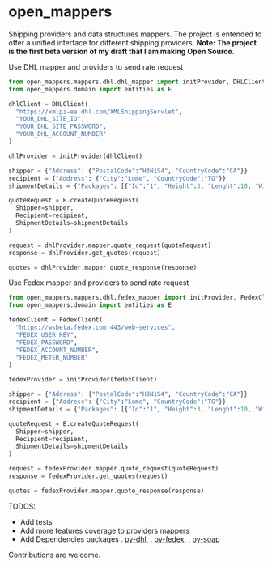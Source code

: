 # open_mappers

Shipping providers and data structures mappers.
The project is entended to offer a unified interface for different shipping providers.
**Note: The project is the first beta version of my draft that I am making Open Source.**

Use DHL mapper and providers to send rate request

```python
from open_mappers.mappers.dhl.dhl_mapper import initProvider, DHLClient
from open_mappers.domain import entities as E

dhlClient = DHLClient(
  "https://xmlpi-ea.dhl.com/XMLShippingServlet",
  "YOUR_DHL_SITE_ID",
  "YOUR_DHL_SITE_PASSWORD",
  "YOUR_DHL_ACCOUNT_NUMBER"
)

dhlProvider = initProvider(dhlClient)

shipper = {"Address": {"PostalCode":"H3N1S4", "CountryCode":"CA"}}
recipient = {"Address": {"City":"Lome", "CountryCode":"TG"}}
shipmentDetails = {"Packages": [{"Id":"1", "Height":3, "Lenght":10, "Width":3,"Weight":4.0}]}

quoteRequest = E.createQuoteRequest(
  Shipper=shipper,
  Recipient=recipient,
  ShipmentDetails=shipmentDetails
)

request = dhlProvider.mapper.quote_request(quoteRequest)
response = dhlProvider.get_quotes(request)

quotes = dhlProvider.mapper.quote_response(response)

```

Use Fedex mapper and providers to send rate request

```python
from open_mappers.mappers.dhl.fedex_mapper import initProvider, FedexClient
from open_mappers.domain import entities as E

fedexClient = FedexClient(
  "https://wsbeta.fedex.com:443/web-services",
  "FEDEX_USER_KEY",
  "FEDEX_PASSWORD",
  "FEDEX_ACCOUNT_NUMBER",
  "FEDEX_METER_NUMBER"
)

fedexProvider = initProvider(fedexClient)

shipper = {"Address": {"PostalCode":"H3N1S4", "CountryCode":"CA"}}
recipient = {"Address": {"City":"Lome", "CountryCode":"TG"}}
shipmentDetails = {"Packages": [{"Id":"1", "Height":3, "Lenght":10, "Width":3,"Weight":4.0}]}

quoteRequest = E.createQuoteRequest(
  Shipper=shipper,
  Recipient=recipient,
  ShipmentDetails=shipmentDetails
)

request = fedexProvider.mapper.quote_request(quoteRequest)
response = fedexProvider.get_quotes(request)

quotes = fedexProvider.mapper.quote_response(response)

```

TODOS:

- Add tests
- Add more features coverage to providers mappers
- Add Dependencies packages
  . [py-dhl](https://github.com/OpenShip/py-dhl),
  . [py-fedex](https://github.com/OpenShip/py-fedex),
  . [py-soap](https://github.com/OpenShip/py-soap)

Contributions are welcome.